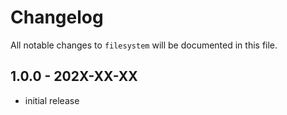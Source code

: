 # Changelog

All notable changes to `filesystem` will be documented in this file.

## 1.0.0 - 202X-XX-XX

- initial release
